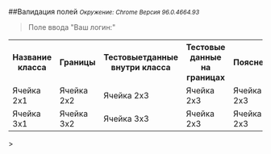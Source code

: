 ##Валидация полей
<i><small>Окружение: Chrome Версия 96.0.4664.93</small></i>
 >Поле ввода "Ваш логин:"
>
<table>
<tr><th>Название класса</th><th>Границы</th><th>Тестовыетданные внутри класса</th><th>Тестовые данные на границах</th><th>Пояснение</th></tr>
    <tr><td>Ячейка 2x1 </td><td>Ячейка 2x2 </td><td>Ячейка 2x3 </td><td>Ячейка 2x3 </td><td>Ячейка 2x3 </td></tr>
    <tr><td>Ячейка 3x1 </td><td>Ячейка 3x2 </td><td>Ячейка 3x3 </td><td>Ячейка 2x3 </td><td>Ячейка 2x3 </td></tr>





</table>>